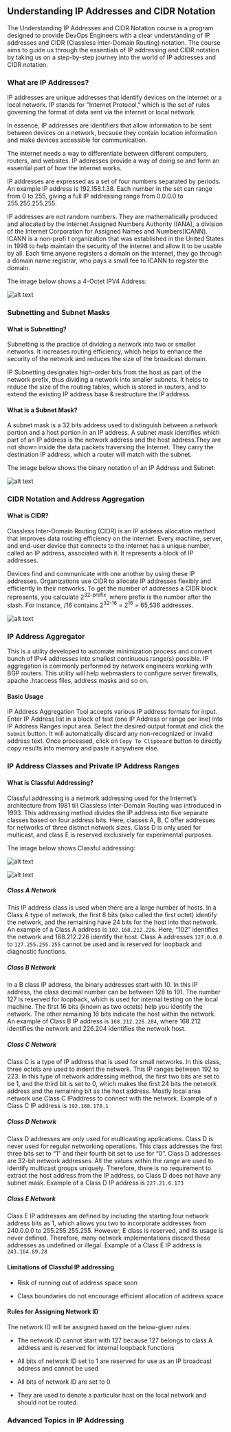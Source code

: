 
## Understanding IP Addresses and CIDR Notation

The Understanding IP Addresses and CIDR Notation course is a program designed to provide DevOps Engineers with a clear understanding of IP addresses and CIDR (Classless Inter-Domain Routing) notation. The course aims to guide us through the essentials of IP addressing and CIDR notation by taking us on a step-by-step journey into the world of IP addresses and CIDR notation. 

### What are IP Addresses?

IP addresses are unique addresses that identify devices on the internet or a local network. IP stands for "Internet Protocol," which is the set of rules governing the format of data sent via the internet or local network. 

In essence, IP addresses are identifiers that allow information to be sent between devices on a network, because they contain location information and make devices accessible for communication.

The internet needs a way to differentiate between different computers, routers, and websites. IP addresses provide a way of doing so and form an essential part of how the internet works.

IP addresses are expressed as a set of four numbers separated by periods. An example IP address is 192.158.1.38. Each number in the set can range from 0 to 255, giving a full IP addressing range from 0.0.0.0 to 255.255.255.255. 

IP addresses are not random numbers. They are mathematically produced and allocated by the Internet Assigned Numbers Authority (IANA), a division of the Internet Corporation for Assigned Names and Numbers(ICANN). ICANN is a non-profi t organization that was established in the United States in 1998 to help maintain the security of the internet and allow it to be usable by all. Each time anyone registers a domain on the internet, they go through a domain name registrar, who pays a small fee to ICANN to register the domain.

The image below shows a 4-Octet IPV4 Address:

![alt text](Images/ipcidr1.png)

### Subnetting and Subnet Masks

#### What is Subnetting?

Subnetting is the practice of dividing a network into two or smaller networks. It increases routing efficiency, which helps to enhance the security of the network and reduces the size of the broadcast domain. 

IP Subnetting designates high-order bits from the host as part of the network prefix, thus dividing a network into smaller subnets. It helps to reduce the size of the routing tables, which is stored in routers, and to extend the existing IP address base & restructure the IP address.

#### What is a Subnet Mask?

A subnet mask is a 32 bits address used to distinguish between a network portion and a host portion in an IP address. A subnet mask identifies which part of an IP address is the network address and the host address.They are not shown inside the data packets traversing the Internet. They carry the destination IP address, which a router will match with the subnet.

The image below shows the binary notation of an IP Address and Subnet:

![alt text](Images/ipcidr2.png)

### CIDR Notation and Address Aggregation

#### What is CIDR?

Classless Inter-Domain Routing (CIDR) is an IP address allocation method that improves data routing efficiency on the internet. Every machine, server, and end-user device that connects to the internet has a unique number, called an IP address, associated with it. It represents a block of IP addresses. 

Devices find and communicate with one another by using these IP addresses. Organizations use CIDR to allocate IP addresses flexibly and efficiently in their networks. To get the number of addresses a CIDR block represents, you calculate 2<sup>32-prefix</sup>, where prefix is the number after the slash. For instance, /16 contains 2<sup>32-16</sup> = 2<sup>16</sup> = 65,536 addresses.

![alt text](Images/ipcidr3.png)

### IP Address Aggregator

This is a utility developed to automate minimization process and convert bunch of IPv4 addresses into smallest continuous range(s) possible. IP aggregation is commonly performed by network engineers working with BGP routers. This utility will help webmasters to configure server firewalls, apache .htaccess files, address masks and so on.

#### Basic Usage

IP Address Aggregation Tool accepts various IP address formats for input. Enter IP Address list in a block of text (one IP Address or range per line) into IP Address Ranges input area. Select the desired output format and click the `Submit` button. It will automatically discard any non-recognized or invalid address text. Once processed, click on `Copy To Clipboard` button to directly copy results into memory and paste it anywhere else.

### IP Address Classes and Private IP Address Ranges

#### What is Classful Addressing?

Classful addressing is a network addressing used for the Internet’s architecture from 1981 till Classless Inter-Domain Routing was introduced in 1993. This addressing method divides the IP address into five separate classes based on four address bits. Here, classes A, B, C offer addresses for networks of three distinct network sizes. Class D is only used for multicast, and class E is reserved exclusively for experimental purposes.

The image below shows Classful addressing:

![alt text](Images/ipcidr4.png)

![alt text](Images/ipcidr5.png)

##### Class A Network

This IP address class is used when there are a large number of hosts. In a Class A type of network, the first 8 bits (also called the first octet) identify the network, and the remaining have 24 bits for the host into that network. An example of a Class A address is `102.168.212.226`. Here, “102” identifies the network and 168.212.226 identify the host. Class A addresses `127.0.0.0` to `127.255.255.255` cannot be used and is reserved for loopback and diagnostic functions.

##### Class B Network

In a B class IP address, the binary addresses start with 10. In this IP address, the class decimal number can be between 128 to 191. The number 127 is reserved for loopback, which is used for internal testing on the local machine. The first 16 bits (known as two octets) help you identify the network. The other remaining 16 bits indicate the host within the network. An example of Class B IP address is `168.212.226.204`, where 168.212 identifies the network and 226.204 identifies the network host.

##### Class C Network

Class C is a type of IP address that is used for small networks. In this class, three octets are used to indent the network. This IP ranges between 192 to 223. In this type of network addressing method, the first two bits are set to be 1, and the third bit is set to 0, which makes the first 24 bits the network address and the remaining bit as the host address. Mostly local area network use Class C IPaddress to connect with the network. Example of a Class C IP address is `192.168.178.1`

##### Class D Network

Class D addresses are only used for multicasting applications. Class D is never used for regular networking operations. This class addresses the first three bits set to “1” and their fourth bit set to use for “0”. Class D addresses are 32-bit network addresses. All the values within the range are used to identify multicast groups uniquely. Therefore, there is no requirement to extract the host address from the IP address, so Class D does not have any subnet mask. Example of a Class D IP address is `227.21.6.173`

##### Class E Network

Class E IP addresses are defined by including the starting four network address bits as 1, which allows you two to incorporate addresses from 240.0.0.0 to 255.255.255.255. However, E class is reserved, and its usage is never defined. Therefore, many network implementations discard these addresses as undefined or illegal. Example of a Class E IP address is `243.164.89.28`

#### Limitations of Classful IP addressing

- Risk of running out of address space soon 

- Class boundaries do not encourage efficient allocation of address space 

#### Rules for Assigning Network ID

The network ID will be assigned based on the below-given rules:

- The network ID cannot start with 127 because 127 belongs to class A address and is reserved for internal loopback functions

- All bits of network ID set to 1 are reserved for use as an IP broadcast address and cannot be used

- All bits of network ID are set to 0

- They are used to denote a particular host on the local network and should not be routed.

### Advanced Topics in IP Addressing




